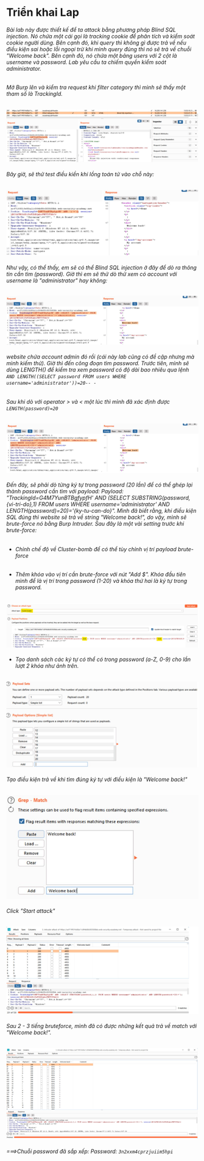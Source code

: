 # Triển khai Lap
###### Bài lab này được thiết kế để ta attack bằng phương pháp Blind SQL injection. Nó chứa một cái gọi là tracking cookie để phân tích và kiểm soát cookie người dùng. Bên cạnh đó, khi query thì không gì được trả về nếu điều kiện sai hoặc lỗi ngoại trừ khi mình query đúng thì nó sẽ trả về chuỗi "Welcome back". Bên cạnh đó, nó chứa một bảng users với 2 cột là username và password. Lab yêu cầu ta chiếm quyền kiểm soát administrator.
###### Mở Burp lên và kiểm tra request khi filter category thì mình sẽ thấy một tham số là TrackingId.
![alt text](image.png)
###### Bây giờ, sẽ thử test điều kiền khi lồng toán tử vào chỗ này:
![alt text](image-1.png)
###### Như vậy, có thể thấy, em sẽ có thể Blind SQL injection ở đây để dò ra thông tin cần tìm (password). Giờ thì em sẽ thử dò thử xem có account với username là "administrator" hay không:
![alt text](image-2.png)
###### website chứa account admin đó rồi (cái này lab cũng có đề cập nhưng mà mình kiếm thử). Giờ thì đến công đoạn tìm password. Trước tiên, mình sẽ dùng LENGTH() để kiểm tra xem password có độ dài bao nhiêu qua lệnh ` AND LENGTH((SELECT password FROM users WHERE username='administrator'))=20-- -`
###### Sau khi dò với operator > và < một lúc thì mình đã xác định được `LENGTH(password)=20` 
![alt text](image-3.png)
###### Đến đây, sẽ phải dò từng ký tự trong password (20 lần) để có thể ghép lại thành password cần tìm với payload: Payload: "TrackingId=G4M7YunBTBgfypfH' AND (SELECT SUBSTRING(password,{vi-tri-do},1) FROM users WHERE username='administrator' AND LENGTH(password)=20)='{ky-tu-can-do}". Mình đã biết rằng, khi điều kiện SQL đúng thì website sẽ trả về string "Welcome back!", do vậy, mình sẽ brute-force nó bằng Burp Intruder. Sau đây là một vài setting trước khi brute-force:
- ###### Chỉnh chế độ về Cluster-bomb để có thể tùy chỉnh vị trí payload brute-force
- ###### Thêm khóa vào vị trí cần brute-force với nút "Add $". Khóa đầu tiên mình để là vị trí trong password (1-20) và khóa thứ hai là ký tự trong password.
![alt text](image-4.png)
- ###### Tạo danh sách các ký tự có thể có trong password (a-Z, 0-9) cho lần lượt 2 khóa như ảnh trên.
![alt text](image-5.png)
###### Tạo điều kiện trả về khi tìm đúng ký tự với điều kiện là "Welcome back!"
![alt text](image-6.png)
###### Click "Start attack"
![alt text](image-7.png)
###### Sau 2 - 3 tiếng bruteforce, mình đã có được những kết quả trả về match với "Welcome back!".
![alt text](image-8.png)
###### ===>Chuỗi password đã sắp xếp: Password: `3n2xxm4cprzjuiim5hpi`







